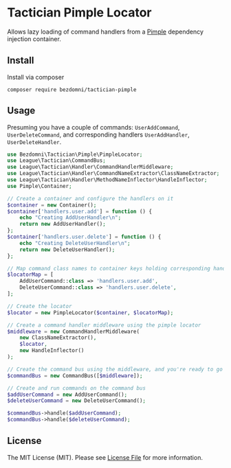 Tactician Pimple Locator
========================

Allows lazy loading of command handlers from a
[Pimple](http://pimple.sensiolabs.org/) dependency injection container.


## Install

Install via composer

```
composer require bezdomni/tactician-pimple
```

## Usage

Presuming you have a couple of commands: `UserAddCommand`, `UserDeleteCommand`,
and corresponding handlers `UserAddHandler`, `UserDeleteHandler`.

```php
use Bezdomni\Tactician\Pimple\PimpleLocator;
use League\Tactician\CommandBus;
use League\Tactician\Handler\CommandHandlerMiddleware;
use League\Tactician\Handler\CommandNameExtractor\ClassNameExtractor;
use League\Tactician\Handler\MethodNameInflector\HandleInflector;
use Pimple\Container;

// Create a container and configure the handlers on it
$container = new Container();
$container['handlers.user.add'] = function () {
    echo "Creating AddUserHandler\n";
    return new AddUserHandler();
};
$container['handlers.user.delete'] = function () {
    echo "Creating DeleteUserHandler\n";
    return new DeleteUserHandler();
};

// Map command class names to container keys holding corresponding handlers
$locatorMap = [
    AddUserCommand::class => 'handlers.user.add',
    DeleteUserCommand::class => 'handlers.user.delete',
];

// Create the locator
$locator = new PimpleLocator($container, $locatorMap);

// Create a command handler middleware using the pimple locator
$middleware = new CommandHandlerMiddleware(
    new ClassNameExtractor(),
    $locator,
    new HandleInflector()
);

// Create the command bus using the middleware, and you're ready to go
$commandBus = new CommandBus([$middleware]);

// Create and run commands on the command bus
$addUserCommand = new AddUserCommand();
$deleteUserCommand = new DeleteUserCommand();

$commandBus->handle($addUserCommand);
$commandBus->handle($deleteUserCommand);

```


## License

The MIT License (MIT). Please see [License File](LICENSE) for more information.
